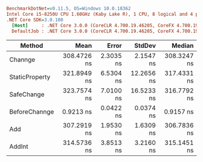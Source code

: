 ``` ini

BenchmarkDotNet=v0.11.5, OS=Windows 10.0.18362
Intel Core i5-8250U CPU 1.60GHz (Kaby Lake R), 1 CPU, 8 logical and 4 physical cores
.NET Core SDK=3.0.100
  [Host]     : .NET Core 3.0.0 (CoreCLR 4.700.19.46205, CoreFX 4.700.19.46214), 64bit RyuJIT
  DefaultJob : .NET Core 3.0.0 (CoreCLR 4.700.19.46205, CoreFX 4.700.19.46214), 64bit RyuJIT


```
|         Method |        Mean |     Error |     StdDev |      Median |
|--------------- |------------:|----------:|-----------:|------------:|
|        Channge | 308.4726 ns | 2.3035 ns |  2.1547 ns | 308.3247 ns |
| StaticProperty | 321.8949 ns | 6.5304 ns | 12.2656 ns | 317.4331 ns |
|     SafeChange | 323.7574 ns | 7.0100 ns | 16.5233 ns | 316.7792 ns |
|  BeforeChannge |   0.9213 ns | 0.0422 ns |  0.0374 ns |   0.9157 ns |
|            Add | 307.2919 ns | 1.9530 ns |  1.6309 ns | 306.7836 ns |
|         AddInt | 314.5736 ns | 3.8513 ns |  3.2160 ns | 315.1451 ns |
